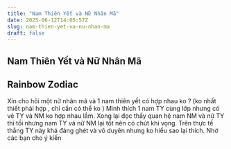 ```yaml
---
title: "Nam Thiên Yết và Nữ Nhân Mã"
date: 2025-06-12T14:05:57Z
slug: nam-thien-yet-va-nu-nhan-ma
draft: false
---
```


## Nam Thiên Yết và Nữ Nhân Mã

## Rainbow Zodiac

Xin cho hỏi một nữ nhân mã và 1 nam thiên yết có hợp nhau ko ? (ko nhất thiết phải hợp , chỉ cần có thể ko )
Mình thích 1 nam TY cùng lớp nhưng có vẻ TY và NM ko hợp nhau lắm. Xong lại đọc thấy quan hệ nam NM và nữ TY thì tồi nhưng nam TY và nữ NM lại tốt nên có chút khi vọng. Trên thực tế thằng TY này khá đáng ghét và vô duyên nhưng ko hiểu sao lại thích. Nhờ các bạn cho ý kiến